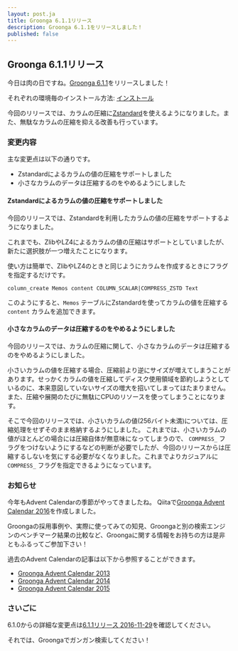 ```yaml
---
layout: post.ja
title: Groonga 6.1.1リリース
description: Groonga 6.1.1をリリースしました！
published: false
---
```


## Groonga 6.1.1リリース

今日は肉の日ですね。[Groonga 6.1.1](/ja/docs/news.html#release-6-1-1)をリリースしました！

それぞれの環境毎のインストール方法: [インストール](/ja/docs/install.html)

今回のリリースでは、カラムの圧縮に[Zstandard](http://facebook.github.io/zstd/)を使えるようになりました。また、無駄なカラムの圧縮を抑える改善も行っています。

### 変更内容

主な変更点は以下の通りです。

* Zstandardによるカラムの値の圧縮をサポートしました
* 小さなカラムのデータは圧縮するのをやめるようにしました

#### Zstandardによるカラムの値の圧縮をサポートしました

今回のリリースでは、Zstandardを利用したカラムの値の圧縮をサポートするようになりました。

これまでも、ZlibやLZ4によるカラムの値の圧縮はサポートとしていましたが、新たに選択肢が一つ増えたことになります。

使い方は簡単で、ZlibやLZ4のときと同じようにカラムを作成するときにフラグを指定するだけです。

    column_create Memos content COLUMN_SCALAR|COMPRESS_ZSTD Text

このようにすると、`Memos` テーブルにZstandardを使ってカラムの値を圧縮する `content` カラムを追加できます。

#### 小さなカラムのデータは圧縮するのをやめるようにしました

今回のリリースでは、カラムの圧縮に関して、小さなカラムのデータは圧縮するのをやめるようにしました。

小さいカラムの値を圧縮する場合、圧縮前より逆にサイズが増えてしまうことがあります。せっかくカラムの値を圧縮してディスク使用領域を節約しようとしているのに、本来意図していないサイズの増大を招いてしまってはたまりません。また、圧縮や展開のたびに無駄にCPUのリソースを使ってしまうことになります。

そこで今回のリリースでは、小さいカラムの値(256バイト未満)については、圧縮処理をせずそのまま格納するようにしました。
これまでは、小さいカラムの値がほとんどの場合には圧縮自体が無意味になってしまうので、 ``COMPRESS_`` フラグをつけないようにするなどの判断が必要でしたが、今回のリリースからは圧縮するしないを気にする必要がなくなりました。これまでよりカジュアルに ``COMPRESS_`` フラグを指定できるようになっています。

### お知らせ

今年もAdvent Calendarの季節がやってきましたね。
Qiitaで[Groonga Advent Calendar 2016](http://qiita.com/advent-calendar/2016/groonga)を作成しました。

Groongaの採用事例や、実際に使ってみての知見、Groongaと別の検索エンジンのベンチマーク結果の比較など、Groongaに関する情報をお持ちの方は是非ともふるってご参加下さい！

過去のAdvent Calendarの記事は以下から参照することができます。

* [Groonga Advent Calendar 2013](http://qiita.com/advent-calendar/2013/groonga)
* [Groonga Advent Calendar 2014](http://qiita.com/advent-calendar/2014/groonga)
* [Groonga Advent Calendar 2015](http://qiita.com/advent-calendar/2015/groonga)

### さいごに

6.1.0からの詳細な変更点は[6.1.1リリース 2016-11-29](/ja/docs/news.html#release-6-1-1)を確認してください。

それでは、Groongaでガンガン検索してください！
